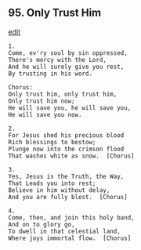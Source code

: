 
## 95.  Only Trust Him
[edit](https://docs.google.com/document/d/1_2zcZMhoTSX8JbO9sSv%2DwEBEQxdBw5As/edit?mode=html)



    1.
    Come, ev'ry soul by sin oppressed,
    There's mercy with the Lord,
    And he will surely give you rest,
    By trusting in his word.

    Chorus:
    Only trust him, only trust him,
    Only trust him now;
    He will save you, he will save you,
    He will save you now.

    2.
    For Jesus shed his precious blood
    Rich blessings to bestow;
    Plunge now into the crimson flood
    That washes white as snow.  [Chorus]

    3.
    Yes, Jesus is the Truth, the Way,
    That Leads you into rest;
    Believe in him without delay,
    And you are fully blest.  [Chorus]

    4.
    Come, then, and join this holy band,
    And on to glory go,
    To dwell in that celestial land,
    Where joys immortal flow.  [Chorus]
